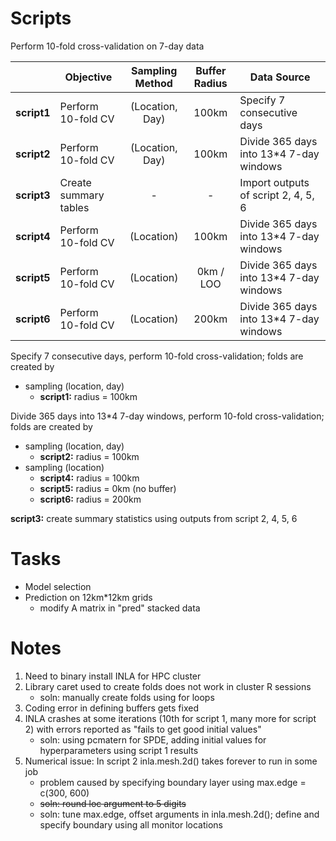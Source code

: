 # Scripts
Perform 10-fold cross-validation on 7-day data

|  | Objective | Sampling Method | Buffer Radius | Data Source |
|--|-----------|:---------------:|:-------------:|-------------|
| **script1** | Perform 10-fold CV | (Location, Day) | 100km | Specify 7 consecutive days |
| **script2** | Perform 10-fold CV | (Location, Day) | 100km | Divide 365 days into 13*4 7-day windows | 
| **script3** | Create summary tables | - | - | Import outputs of script 2, 4, 5, 6 |
| **script4** | Perform 10-fold CV | (Location) | 100km | Divide 365 days into 13*4 7-day windows |
| **script5** | Perform 10-fold CV | (Location) | 0km / LOO | Divide 365 days into 13*4 7-day windows |
| **script6** | Perform 10-fold CV | (Location) | 200km | Divide 365 days into 13*4 7-day windows |

Specify 7 consecutive days, perform 10-fold cross-validation; folds are created by
- sampling (location, day)
     - **script1:** radius = 100km

Divide 365 days into 13*4 7-day windows, perform 10-fold cross-validation; folds are created by
- sampling (location, day)
     - **script2:** radius = 100km
- sampling (location)
     - **script4:** radius = 100km
     - **script5:** radius = 0km (no buffer)
     - **script6:** radius = 200km
       
**script3:** create summary statistics using outputs from script 2, 4, 5, 6

# Tasks
- Model selection
- Prediction on 12km*12km grids
  + modify A matrix in "pred" stacked data

# Notes
1. Need to binary install INLA for HPC cluster
2. Library caret used to create folds does not work in cluster R sessions
   - soln: manually create folds using for loops
3. Coding error in defining buffers gets fixed
4. INLA crashes at some iterations (10th for script 1, many more for script 2) with errors reported as "fails to get good initial values"
   - soln: using pcmatern for SPDE, adding initial values for hyperparameters using script 1 results
6. Numerical issue: In script 2 inla.mesh.2d() takes forever to run in some job
   - problem caused by specifying boundary layer using max.edge = c(300, 600)
   - ~~soln: round loc argument to 5 digits~~
   - soln: tune max.edge, offset arguments in inla.mesh.2d(); define and specify boundary using all monitor locations


